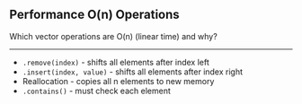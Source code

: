 ## Performance O(n) Operations

Which vector operations are O(n) (linear time) and why?

---

- `.remove(index)` - shifts all elements after index left
- `.insert(index, value)` - shifts all elements after index right
- Reallocation - copies all n elements to new memory
- `.contains()` - must check each element

